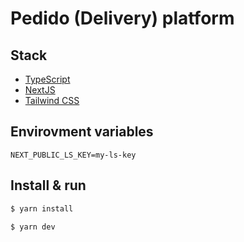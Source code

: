 # Pedido (Delivery) platform

## Stack

- [TypeScript](https://www.typescriptlang.org/)
- [NextJS](https://nextjs.org/)
- [Tailwind CSS](https://tailwindcss.com/)

## Envirovment variables

```
NEXT_PUBLIC_LS_KEY=my-ls-key
```

## Install & run

```bash
$ yarn install
```

```bash
$ yarn dev
```
